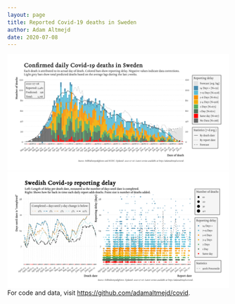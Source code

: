 ```yaml
---
layout: page
title: Reported Covid-19 deaths in Sweden
author: Adam Altmejd
date: 2020-07-08
---
```


![Graph of Swedish Covid-19 deaths with reporting delay.](deaths_lag_sweden_2020-07-08.png "Swedish Covid-19 deaths.")
![Graph of Swedish Covid-19 reporting delay in daily deaths.](lag_trend_sweden_2020-07-08.png "Trend in Swedish Covid-19 mortality reporting delay.")
For code and data, visit <https://github.com/adamaltmejd/covid>.
